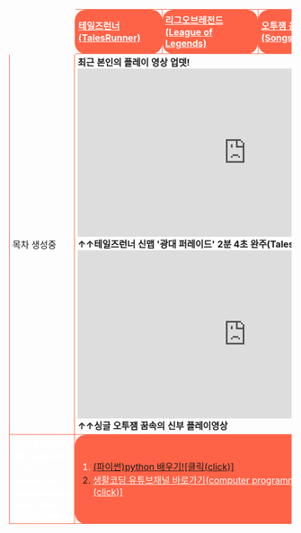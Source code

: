 <html>

<head>
 <meta charset="UTF-8">
 <style>
table{border-spacing: 10px;}
 .list{padding-left: 5px; padding-right: 5px; margin:10px; border:1px solid tomato; border-radius: 20px/20px;}
 #only{padding-left: 2px; padding-right: 2px; margin:10px; border:3px solid transparent; border-radius: 20px/20px; background-color:transparent;}
 #red{color:red;}
 #black{color:black;}
 #white{color:white;}
 #transparent{background-color:transparent;}
 #tomatobackground{background-color:tomato;}
 #textshadow{text-shadow:1px 1px 0px #f40}
 </style>
</head>

<body>
<body background="배경수정.png">
<br>
<table width="800" height="1000" align="center" cellpadding="20" cellspacing="10">


<tr style="height=50px;" class="list" id="transparent">
 <td id="only"> </td>
<td class="list" id="tomatobackground">
  <a href="http://tr.game.onstove.com/index.asp" target="_blank" id="white"><b>테일즈런너(TalesRunner)</b></a></td>
<td class="list" id="tomatobackground">
  <a href="https://leagueoflegends.co.kr/" target="_blank" id="white"><b>리그오브레전드(League of Legends)</b></a></td>
<td class="list" id="tomatobackground">
  <a href="https://www.youtube.com/watch?v=NpyrcXYPiM4&list=PLw12emVrmPC_GWfSMc9JUkDJDZBDPaklF" target="_blank" id="white"><b>오투잼 음악 리스트(Songs of O2jam)</b></a></td>
<td class="list" id="tomatobackground">
  <a href="https://www.sectiong.net/107" target="_blank" id="white"><b>싱글오투잼(오투매니아) 파일공유</b></a></td>
</tr>



<tr height="400" id="transparent" class="list">
  <td class="list" id="transparent"> 목차 생성중 </td><br>
 <td id="transparent" colspan="4" class="list"><b>최근 본인의 플레이 영상 업뎃!<br>
<iframe width="600" height="300" src="https://www.youtube.com/embed/PQveqCcqvLs" frameborder="0" allow="accelerometer; autoplay; encrypted-media; gyroscope; picture-in-picture" allowfullscreen></iframe>
<br>↑↑테일즈런너 신맵 '광대 퍼레이드' 2분 4초 완주(Tales Runner)
<iframe width="600" height="300" src="https://www.youtube.com/embed/fsxaGLUBmek" frameborder="0" allow="accelerometer; autoplay; encrypted-media; gyroscope; picture-in-picture" allowfullscreen></iframe>
<br>↑↑싱글 오투잼 꿈속의 신부 플레이영상</b>
</td>
</tr>


<tr style="height=50px;" class="list">
<td class="list" id="white" id="tomatobackground"><b>컴퓨터 프로그래밍 교육사이트 링크(computer programming education site go)▶▶</b></td>
<td colspan="4" class="list" id="tomatobackground">
 <ol>
<li id="white" id="textshadow"><a href="https://wikidocs.net/book/1657" target="_blank" align="left" >(파이썬)python 배우기![클릭(click)]</a></li>
<li><a href="https://www.youtube.com/user/egoing2" target="_blank" align="left" id="white" id="textshadow">생활코딩 유튜브채널 바로가기(computer programming education videos)[클릭(click)]</a></li>
